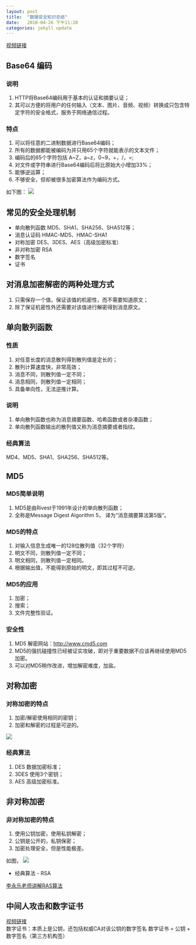 ```yaml
---
layout: post
title:  "数据安全知识总结"
date:   2018-04-26 下午11:20
categories: jekyll update
---
```


[视频链接](https://ke.qq.com/webcourse/index.html#course_id=282768&term_id=100334804&taid=1860274890231952&vid=v1424q06o70)

## Base64 编码

### 说明  
1. HTTP将Base64编码用于基本的认证和摘要认证；
2. 其可以方便的将用户的任何输入（文本、图片、音频、视频）转换成只包含特定字符的安全格式，服务于网络通信过程。

### 特点
1. 可以将任意的二进制数据进行Base64编码；
2. 所有的数据都能被编码为并只用65个字符就能表示的文本文件；
3. 编码后的65个字符包括 A~Z，a~z，0~9，+，/，=;
4. 对文件或字符串进行Base64编码后将比原始大小增加33%；
5. 能够逆运算；
6. 不够安全，但却被很多加密算法作为编码方式。

如下图：
![](https://upload-images.jianshu.io/upload_images/548341-b6df40ce4e819d7b.png?imageMogr2/auto-orient/strip%7CimageView2/2/w/1240)

## 常见的安全处理机制
* 单向散列函数 MD5、SHA1、SHA256、SHA512等；
* 消息认证码 HMAC-MD5、HMAC-SHA1
* 对称加密 DES、3DES、AES（高级加密标准）
* 非对称加密 RSA
* 数字签名
* 证书

## 对消息加密解密的两种处理方式
1. 只需保存一个值，保证该值的机密性，而不需要知道原文；
2. 除了保证机密性外还需要对该值进行解密得到消息原文。

## 单向散列函数

### 性质
1. 对任意长度的消息散列得到散列值是定长的；
2. 散列计算速度快，非常高效；
3. 消息不同，则散列值一定不同；
4. 消息相同，则散列值一定相同；
5. 具备单向性，无法逆推计算。

### 说明  
1. 单向散列函数也称为消息摘要函数、哈希函数或者杂凑函数；
2. 单向散列函数输出的散列值又称为消息摘要或者指纹。  

### 经典算法
MD4、MD5、SHA1、SHA256、SHA512等。

## MD5
### MD5简单说明
1. MD5是由Rivest于1991年设计的单向散列函数；
2. 全称是Message Digest Algorithm 5， 译为“消息摘要算法第5版”。     

### MD5的特点
1. 对输入信息生成唯一的128位散列值（32个字符）
2. 明文不同，则散列值一定不同；
3. 明文相同，则散列值一定相同。
4. 根据输出值，不能得到原始的明文，即其过程不可逆。

### MD5的应用
1. 加密；
2. 搜索；
3. 文件完整性验证。

### 安全性
1. MD5 解密网站：http://www.cmd5.com
2. MD5的强抗碰撞性已经被证实攻破，即对于重要数据不应该再继续使用MD5加密。
3. 可以对MD5稍作改进，增加解密难度，加盐。

## 对称加密

### 对称加密的特点
1. 加密/解密使用相同的密钥；
2. 加密和解密的过程是可逆的。

![](https://upload-images.jianshu.io/upload_images/548341-9bf511c1ce5f5192.png?imageMogr2/auto-orient/strip%7CimageView2/2/w/1240)

### 经典算法
1. DES 数据加密标准；
2. 3DES 使用3个密钥；
3. AES 高级加密标准。

## 非对称加密

### 非对称加密的特点
1. 使用公钥加密，使用私钥解密；
2. 公钥是公开的，私钥保密；
3. 加密处理安全，但是性能极差。

如图，
![](https://upload-images.jianshu.io/upload_images/548341-44382277e5a7cb1d.png?imageMogr2/auto-orient/strip%7CimageView2/2/w/1240)

* 经典算法 - RSA

[李永乐老师讲解RAS算法]([https://m.weibo.cn/2141823055/4234550026956367](https://m.weibo.cn/2141823055/4234550026956367)
)

## 中间人攻击和数字证书
[视频链接](https://ke.qq.com/webcourse/index.html#course_id=282768&term_id=100334804&taid=1860270595264656&vid=h1424up0cne)  
数字证书：本质上是公钥，还包括权威CA对该公钥的数字签名
数字证书 = 公钥 + 数字签名（第三方机构签）











